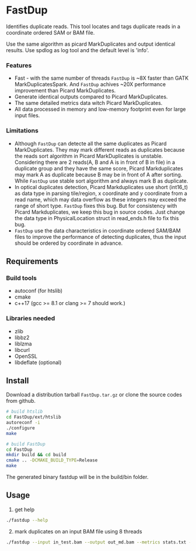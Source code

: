 # FastDup

Identifies duplicate reads. This tool locates and tags duplicate reads in a coordinate ordered SAM or BAM file.

Use the same algorithm as picard MarkDuplicates and output identical results.
Use spdlog as log tool and the default level is 'info'.

### Features

* Fast - with the same number of threads `FastDup` is ~8X faster than GATK MarkDuplicatesSpark.
  And `FastDup` achives ~20X performance improvement than Picard MarkDuplicates.
* Generate identical outputs compared to Picard MarkDuplicates.
* The same detailed metrics data witch Picard MarkDuplicates.
* All data processed in memory and low-memory footprint even for large input files. 

### Limitations

* Although `FastDup` can detecte all the same duplicates as Picard MarkDuplicates. They may mark 
  different reads as duplicates because the reads sort algorithm in Picard MarkDuplicates is unstable.
  Considering there are 2 reads(A, B and A is in front of B in file) in a duplicate group and they
  have the same score, Picard Markduplicates may mark A as duplicate because B may be in front of A
  after sorting. While `FastDup` use stable sort algorithm and always mark B as duplicate.
* In optical duplicates detection, Picard Markduplicates use short (int16_t) as data type in parsing 
  tile/region, x coordinate and y coordinate from a read name, which may data overflow as these integers
  may exceed the range of short type. `FastDup` fixes this bug. But for consistency with Picard Markduplicates,
  we keep this bug in source codes. Just change the data type in PhysicalLocation struct in read_ends.h file
  to fix this bug.
* `FastDup` use the data characteristics in coordinate ordered SAM/BAM files to improve the performance of
  detecting duplicates, thus the input should be ordered by coordinate in advance.

## Requirements

### Build tools

* autoconf (for htslib)
* cmake
* c++17 (gcc >= 8.1 or clang >= 7 should work.)

### Libraries needed

* zlib
* libbz2
* liblzma
* libcurl
* OpenSSL
* libdeflate (optional)

## Install

Download a distribution tarball `FastDup.tar.gz` or clone the source codes from github.

```bash
# build htslib
cd FastDup/ext/htslib
autoreconf -i
./configure
make

# build FastDup
cd FastDup
mkdir build && cd build
cmake .. -DCMAKE_BUILD_TYPE=Release
make
```

The generated binary fastdup will be in the build/bin folder.

## Usage

1. get help

```bash
./fastdup --help
```

2. mark duplicates on an input BAM file using 8 threads

```bash
./fastdup --input in_test.bam --output out_md.bam --metrics stats.txt --num-threads 8
```